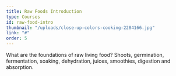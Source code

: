 ```yaml
---
title: Raw Foods Introduction
type: Courses
id: raw-food-intro
thumbnail: "/uploads/close-up-colors-cooking-2284166.jpg"
link: "#"
order: 5
---
```


What are the foundations of raw living food? Shoots, germination, fermentation, soaking, dehydration, juices, smoothies, digestion and absorption.

